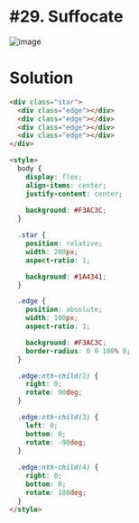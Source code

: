 # #29. Suffocate
![image](https://user-images.githubusercontent.com/88684972/198855218-1785bfd3-3150-4a23-92cb-15ada9c014c0.png)

# Solution
```html
<div class="star">
  <div class="edge"></div>
  <div class="edge"></div>
  <div class="edge"></div>
  <div class="edge"></div>
</div>

<style>
  body {
    display: flex;
    align-items: center;
    justify-content: center;
    
    background: #F3AC3C;
  }

  .star {
    position: relative;
    width: 200px;
    aspect-ratio: 1;

    background: #1A4341;
  }

  .edge {
    position: absolute;
    width: 100px;
    aspect-ratio: 1;

    background: #F3AC3C;
    border-radius: 0 0 100% 0;
  }

  .edge:nth-child(2) {
    right: 0;
    rotate: 90deg;
  }

  .edge:nth-child(3) {
    left: 0;
    bottom: 0;
    rotate: -90deg;
  }
  
  .edge:nth-child(4) {
    right: 0;
    bottom: 0;
    rotate: 180deg;
  }
</style>
```
